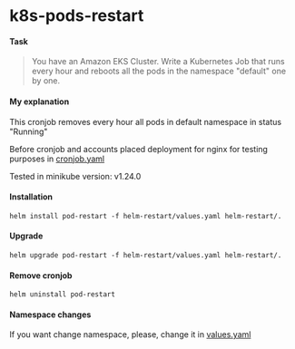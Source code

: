 # k8s-pods-restart

#### Task
> You have an Amazon EKS Cluster. Write a Kubernetes Job that runs every hour and reboots all the pods in the namespace "default" one by one.

#### My explanation

This cronjob removes every hour all pods in default namespace in status "Running"

Before cronjob and accounts placed deployment for nginx for testing purposes in [cronjob.yaml](https://github.com/Leilry/k8s-pods-restart/blob/main/helm-restart/Chart.yaml)

Tested in minikube version: v1.24.0

#### Installation

``` 
helm install pod-restart -f helm-restart/values.yaml helm-restart/.
 ```

#### Upgrade

``` 
helm upgrade pod-restart -f helm-restart/values.yaml helm-restart/.
 ```

#### Remove cronjob

```
helm uninstall pod-restart
 ```

#### Namespace changes

If you want change namespace, please, change it in [values.yaml](https://github.com/Leilry/k8s-pods-restart/blob/main/helm-restart/values.yaml#L7)